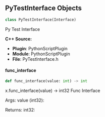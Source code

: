 ## PyTestInterface Objects

```python
class PyTestInterface(Interface)
```

Py Test Interface

**C++ Source:**

- **Plugin**: PythonScriptPlugin
- **Module**: PythonScriptPlugin
- **File**: PyTestInterface.h

<a id="unreal.PyTestInterface.func_interface"></a>

#### func_interface

```python
def func_interface(value: int) -> int
```

x.func_interface(value) -> int32
Func Interface

Args:
    value (int32): 

Returns:
    int32:

<a id="unreal.PyTestChildInterface"></a>